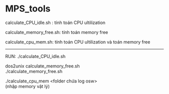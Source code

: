 # MPS_tools

calculate_CPU_idle.sh : tính toán CPU ultilization  

calculate_memory_free.sh: tính toán memory free  

calculate_cpu_mem.sh: tính toán CPU ultilization và toán memory free  

_____________________________________
RUN: 
./calculate_CPU_idle.sh  

dos2unix calculate_memory_free.sh  
./calculate_memory_free.sh

./calculate_cpu_mem <folder chứa log osw>  
(nhập memory vật lý)
